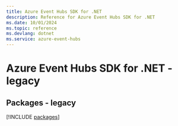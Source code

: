```yaml
---
title: Azure Event Hubs SDK for .NET
description: Reference for Azure Event Hubs SDK for .NET
ms.date: 10/01/2024
ms.topic: reference
ms.devlang: dotnet
ms.service: azure-event-hubs
---
```

# Azure Event Hubs SDK for .NET - legacy
## Packages - legacy
[!INCLUDE [packages](event-hubs-index.md)]